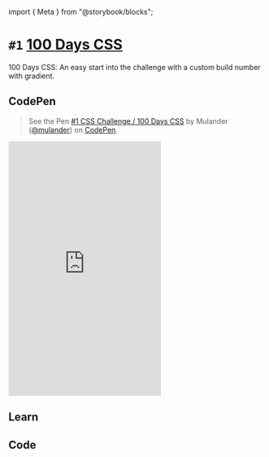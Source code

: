 import { Meta } from "@storybook/blocks";

<Meta />

# `#1` [100 Days CSS](https://100dayscss.com/days/1/)

100 Days CSS: An easy start into the challenge with a custom build number with gradient.

## CodePen

> See the Pen [#1 CSS Challenge / 100 Days CSS](https://codepen.io/mulander/pen/LYXqJrm)
by Mulander ([@mulander](https://codepen.io/mulander))
on [CodePen](https://codepen.io).

<iframe
  height="500"
  className="w-full my-10 bg-gray-200"
  scrolling="no"
  title="#1 CSS Challenge / 100 Days CSS"
  src="https://codepen.io/mulander/embed/LYXqJrm?default-tab=html%2Cresult"
  frameBorder="no"
  loading="lazy"
  allowtransparency="true"
  allowFullScreen={true}
>

</iframe>

## Learn

## Code

```html
```

```css
```